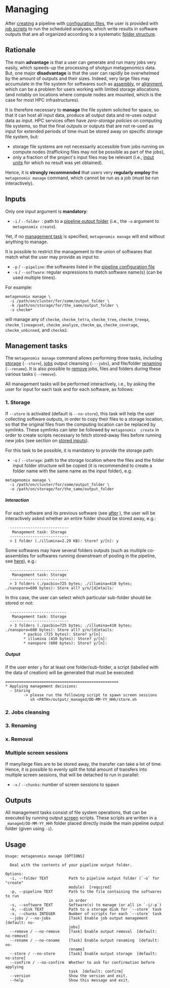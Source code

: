 # Managing

After 
[creating](https://github.com/FranckLejzerowicz/metagenomix/blob/main/metagenomix/doc/creating.md#creating)
a pipeline with
[configuration files](https://github.com/FranckLejzerowicz/metagenomix/wiki/Configuration),
the user is provided with 
[job scripts](https://github.com/FranckLejzerowicz/metagenomix/blob/main/metagenomix/doc/creating.md#jobs)
to run the scheduled analyses, which write results in software outputs that 
are all organized according to a systematic 
[folder structure](https://github.com/FranckLejzerowicz/metagenomix/blob/main/metagenomix/doc/creating.md#general-structure).  

## Rationale

The main **advantage** is that a user can generate and run many jobs very
easily, which speeds-up the processing of shotgun metagenomics data.
But, one major **disadvantage** is that the user can rapidly be overwhelmed 
by the amount of outputs and their sizes. Indeed, very large files may 
accumulate in the file system for softwares such as 
[assembly](https://github.com/FranckLejzerowicz/metagenomix/wiki/Softwares#assembling), 
or
[alignment](https://github.com/FranckLejzerowicz/metagenomix/wiki/Softwares#alignment),
which can be a problem for users working with limited storage allocations 
(and notably on locations where compute nodes are mounted, which is the 
case for most HPC infrastructures). 

It is therefore necessary to **manage** the file system solicited for space, so
that it can host all input data, produce all output data and re-uses output 
data as input. HPC services often have _zero-storage policies_ on computing 
file systems, so that the final outputs or outputs that are not re-used as 
input for extended periods of time must be stored away on specific storage 
file system, but: 
* storage file systems are not necessarily accessible from jobs running on 
  compute nodes (trafficking files may not be possible as part of the jobs), 
* only a fraction of the project's input files may be relevant (i.e.,
  [input units](https://github.com/FranckLejzerowicz/metagenomix/blob/main/metagenomix/doc/tutorials/code/io_unit.md#inputsoutputs)
  for which no result was yet obtained).

Hence, it is **strongly recommended** that users very **regularly employ** 
the `metagenomix manage` command, which cannot be run as a job (must be run 
interactively).

## Inputs

Only one input argument is **mandatory**:
* `-i` / `--folder `: path to a 
[pipeline output folder](https://github.com/FranckLejzerowicz/metagenomix/blob/main/metagenomix/doc/creating.md#output)
(i.e., the `-o` argument to `metagenomix create`).

Yet, if no 
[management task]()
is specified, `metagenomix manage` will end without anything to manage. 

It is possible to restrict the management to the union of softwares that 
match what the user may provide as input to:
* `-p` / `--pipeline`: the softwares listed in the
  [pipeline configuration file](https://github.com/FranckLejzerowicz/metagenomix/blob/main/metagenomix/doc/pipeline.md)
* `-s` / `--software`: regular expressions to match software name(s) (can be 
  used multiple times).

For example:
```
metagenomix manage \
  -i /path/on/cluster/for/some/output_folder \
  -k /path/on/storage/for/the_same/output_folder \
  -s checkm*
```

will manage any of `checkm`, `checkm_tetra`, `checkm_tree`, `checkm_treeqa`, 
`checkm_lineageset`, `checkm_analyze`, `checkm_qa`, `checkm_coverage`, 
`checkm_unbinned`, and `checkm2`.

## Management tasks

The `metagenomix manage` command allows performing three tasks, including 
[storage](https://github.com/FranckLejzerowicz/metagenomix/blob/main/metagenomix/doc/managing.md#storage)
(`--store`),
[jobs](https://github.com/FranckLejzerowicz/metagenomix/blob/main/metagenomix/doc/managing.md#jobs-cleansing)
output cleansing (`---jobs`), and file/folder 
[renaming](https://github.com/FranckLejzerowicz/metagenomix/blob/main/metagenomix/doc/managing.md#renaming)
(`--rename`). It is also possible to
[remove](https://github.com/FranckLejzerowicz/metagenomix/blob/main/metagenomix/doc/managing.md#removal)
jobs, files and folders during these various tasks (`--remove`). 

All management tasks will be performed interactively, i.e., by asking the 
user for input for each task and for each software, as follows:   

### 1. Storage

If `--store` is activated (default is `--no-store`), this task will help the 
user collecting software outputs, in order to copy their files to a storage 
location, so that the original files from the computing location can be 
replaced by symlinks. These symlinks can later be followed by `metagenomix 
create` in order to create scripts necessary to fetch stored-away files 
before running new jobs (see section on
[stored inputs](https://github.com/FranckLejzerowicz/metagenomix/blob/main/metagenomix/doc/creating.md#stored-inputs)).

For this task to be possible, it is mandatory to provide the storage path:  
* `-o` / `--storage`: path to the storage location where the files and the 
  folder input folder structure will be copied (it is recommended to create a 
  folder name with the same name as the input folder), e.g. 

```
metagenomix manage \
  -i /path/on/cluster/for/some/output_folder \
  -o /path/on/storage/for/the_same/output_folder
```

##### Interaction

For each software and its previous software (see
[after](https://github.com/FranckLejzerowicz/metagenomix/blob/main/metagenomix/doc/creating.md#limitation)
), the user will be interactively asked whether an entire folder should be 
stored away, e.g.:

```
  --------------------------
   Management task: Storage 
  --------------------------
  > 1 folder (./illumina=2.29 KB): Store? y/[n]: y
```

Some softwares may have several folders outputs (such as multiple 
co-assemblies for softwares running downstream of pooling in the pipeline, see
[here](https://github.com/FranckLejzerowicz/metagenomix/blob/main/metagenomix/doc/pooling.md)),
e.g.:

```
  --------------------------
   Management task: Storage 
  --------------------------
  > 3 folders (./pacbio=725 bytes; ./illumina=410 bytes; ./nanopore=600 bytes): Store all? y/n/[d]etails: 
```

In this case, the user can select which particular sub-folder should be 
stored or not:

```
  -------------------------
   Management task: Storage 
  --------------------------
  > 3 folders (./pacbio=725 bytes; ./illumina=410 bytes; ./nanopore=600 bytes): Store all? y/n/[d]etails: 
        * pacbio (725 bytes): Store? y/[n]: 
        * illumina (410 bytes): Store? y/[n]: 
        * nanopore (600 bytes): Store? y/[n]: 
```

##### Output

If the user enter `y` for at least one folder/sub-folder, a script (labelled 
with the data of creation) will be generated that must be executed:

```
==================================================
* Applying management decisions:
  - Storing
        -> please run the following script to spawn screen sessions
           sh <PATH>/output/_managed/DD-MM-YY_HHh/store.sh
```

### 2. Jobs cleansing


### 3. Renaming


### x. Removal


### Multiple screen sessions

If many/large files are to be stored away, the transfer can take a lot of 
time. Hence, it is possible to evenly split the total amount of transfers into 
multiple screen sessions, that will be detached to run in parallel:
* `-x` / `--chunks`: number of screen sessions to spawn


## Outputs

All management tasks consist of file system operations, that can be executed 
by running output
[screen](https://www.gnu.org/software/screen/manual/screen.html)
scripts. These scripts are written in a `_managed/DD-MM-YY_HHh` folder 
placed directly inside the main pipeline output folder (given using `-i`).

## Usage

```
Usage: metagenomix manage [OPTIONS]

  Deal with the contents of your pipeline output folder.

Options:
  -i, --folder TEXT         Path to pipeline output folder (`-o` for "create"
                            module)  [required]
  -p, --pipeline TEXT       Path to the file containing the softwares to run
                            in order
  -s, --software TEXT       Software(s) to manage (or all in `-i/-p`)
  -k, --disk TEXT           Path to a storage disk for `--store` task
  -x, --chunks INTEGER      Number of scripts for each `--store` task
  --jobs / --no-jobs        [Task] Enable job output management  [default: no-
                            jobs]
  --remove / --no-remove    [Task] Enable output removal  [default: no-remove]
  --rename / --no-rename    [Task] Enable output renaming  [default: no-
                            rename]
  --store / --no-store      [Task] Enable output storage  [default: no-store]
  --confirm / --no-confirm  Whether to ask for confirmation before applying
                            task  [default: confirm]
  --version                 Show the version and exit.
  --help                    Show this message and exit.
```